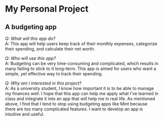 # My Personal Project

## A budgeting app
  

*Q: What will this app do?*  
A: This app will help users keep track of their monthly expenses, categorize their spending, and calculate their
net worth.  

*Q: Who will use this app?*  
A: Budgeting can be very time-consuming and complicated, which results in many failing to stick to it long-term.
This app is aimed for users who want a simple, yet effective way to track their spending.

*Q: Why am I interested in this project?*  
A: As a university student, I know how important it is to be able to manage my finances well. I hope that this app
can help me apply what I've learned in class and integrate it into an app that will help me in real life. As mentioned
above, I find that I tend to stop using budgeting apps like Mint because there are too many complicated features. I
want to develop an app is intuitive and useful.